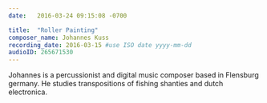 ```yaml
---
date:   2016-03-24 09:15:08 -0700

title:  "Roller Painting"
composer_name: Johannes Kuss
recording_date: 2016-03-15 #use ISO date yyyy-mm-dd
audioID: 265671530
---
```


Johannes is a percussionist and digital music composer based in Flensburg germany. He studies transpositions of fishing shanties and dutch electronica.


